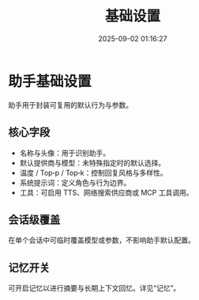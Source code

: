 ﻿---
title: 基础设置
date: 2025-09-02 01:16:27
---

# 助手基础设置

助手用于封装可复用的默认行为与参数。

## 核心字段
- 名称与头像：用于识别助手。
- 默认提供商与模型：未特殊指定时的默认选择。
- 温度 / Top‑p / Top‑k：控制回复风格与多样性。
- 系统提示词：定义角色与行为边界。
- 工具：可启用 TTS、网络搜索供应商或 MCP 工具调用。

## 会话级覆盖
在单个会话中可临时覆盖模型或参数，不影响助手默认配置。

## 记忆开关
可开启记忆以进行摘要与长期上下文回忆。详见“记忆”。

